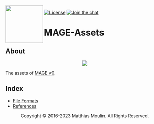 <img align="left" src="https://github.com/matt77hias/MAGE-v0-Meta/blob/master/res/MAGE.png" width="120px"/>

[![License][license-svg]][license] [![Join the chat][gitter-svg]][gitter]

[license-svg]:       https://img.shields.io/badge/license-GPL%203.0-blue.svg
[gitter-svg]:        https://badges.gitter.im/mage_dev/community.svg

[license]:           LICENSE.txt
[gitter]:            https://gitter.im/mage_dev/community

# MAGE-Assets

## About
<p align="center"><img src="https://github.com/matt77hias/MAGE-v0-Meta/blob/master/res/Example.png"></p>

The assets of [MAGE v0](https://github.com/matt77hias/MAGE-v0).

## Index
* [File Formats](https://github.com/matt77hias/MAGE-v0/tree/master/MAGE/Meta/FileFormats.md)
* [References](meta/references.md)

<p align="center">Copyright © 2016-2023 Matthias Moulin. All Rights Reserved.</p>
